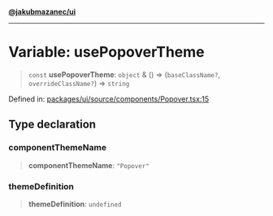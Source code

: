 [**@jakubmazanec/ui**](../README.md)

---

# Variable: usePopoverTheme

> `const` **usePopoverTheme**: `object` & () => (`baseClassName?`, `overrideClassName?`) => `string`

Defined in:
[packages/ui/source/components/Popover.tsx:15](https://github.com/jakubmazanec/tools/blob/a9ba87d349a220bbed24d161794f90a6ba6009e5/packages/ui/source/components/Popover.tsx#L15)

## Type declaration

### componentThemeName

> **componentThemeName**: `"Popover"`

### themeDefinition

> **themeDefinition**: `undefined`
